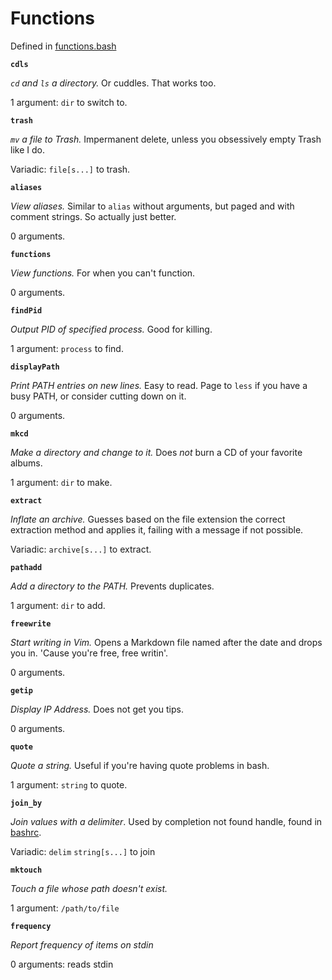 # Functions

Defined in [functions.bash](/bash/functions.bash)

**`cdls`**

*`cd` and `ls` a directory.* Or cuddles. That works too.

1 argument: `dir` to switch to.

**`trash`**

*`mv` a file to Trash.* Impermanent delete, unless you obsessively empty Trash
like I do.

Variadic: `file[s...]` to trash.

**`aliases`**

*View aliases.* Similar to `alias` without arguments, but paged and with comment
strings. So actually just better.

0 arguments.

**`functions`**

*View functions.* For when you can't function.

0 arguments.

**`findPid`**

*Output PID of specified process.* Good for killing.

1 argument: `process` to find.

**`displayPath`**

*Print PATH entries on new lines.* Easy to read. Page to `less` if you have a busy
PATH, or consider cutting down on it.

0 arguments.

**`mkcd`**

*Make a directory and change to it.* Does *not* burn a CD of your favorite
albums.

1 argument: `dir` to make.

**`extract`**

*Inflate an archive.* Guesses based on the file extension the correct extraction
method and applies it, failing with a message if not possible.

Variadic: `archive[s...]` to extract.

**`pathadd`**

*Add a directory to the PATH.* Prevents duplicates.

1 argument: `dir` to add.

**`freewrite`**

*Start writing in Vim.* Opens a Markdown file named after the date and drops you
in. 'Cause you're free, free writin'.

0 arguments.

**`getip`**

*Display IP Address.* Does not get you tips.

0 arguments.

**`quote`**

*Quote a string.* Useful if you're having quote problems in bash.

1 argument: `string` to quote.

**`join_by`**

*Join values with a delimiter*. Used by completion not found handle, found
in [bashrc](/bashrc).

Variadic: `delim` `string[s...]` to join

**`mktouch`**

*Touch a file whose path doesn't exist.*

1 argument: `/path/to/file`

**`frequency`**

*Report frequency of items on stdin*

0 arguments: reads stdin
